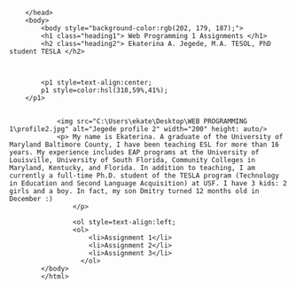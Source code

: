 <html>
<head>
    <style>

        /* Define a style class */
        .heading1 {
        color: hsl(288, 87%, 24%);
        text-align:center;
        font-weight: bold;
        }   
        .heading2 {
            color:hsl(318, 59%, 41%);
text-align:center;
}
        </style>
         
        </head>
        <body>
            <body style="background-color:rgb(202, 179, 187);">
            <h1 class="heading1"> Web Programming 1 Assignments </h1>
            <h2 class="heading2"> Ekaterina A. Jegede, M.A. TESOL, PhD student TESLA </h2>

            
        
            <p1 style=text-align:center;
            p1 style=color:hsl(318,59%,41%);
        </p1>
            
                
                <img src="C:\Users\ekate\Desktop\WEB PROGRAMMING 1\profile2.jpg" alt="Jegede profile 2" width="200" height: auto/>
                <p> My name is Ekaterina. A graduate of the University of Maryland Baltimore County, I have been teaching ESL for more than 16 years. My experience includes EAP programs at the University of Louisville, University of South Florida, Community Colleges in Maryland, Kentucky, and Florida. In addition to teaching, I am currently a full-time Ph.D. student of the TESLA program (Technology in Education and Second Language Acquisition) at USF. I have 3 kids: 2 girls and a boy. In fact, my son Dmitry turned 12 months old in December :)
                    </p>

                    <ol style=text-align:left;
                    <ol>
                        <li>Assignment 1</li>
                        <li>Assignment 2</li>
                        <li>Assignment 3</li>
                      </ol>
            </body>
            </html>

